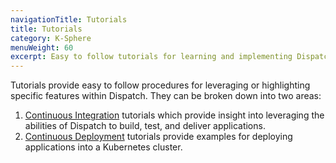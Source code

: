 ```yaml
---
navigationTitle: Tutorials
title: Tutorials
category: K-Sphere
menuWeight: 60
excerpt: Easy to follow tutorials for learning and implementing Dispatch's features. 
---
```

Tutorials provide easy to follow procedures for leveraging or highlighting specific features within Dispatch. They can be broken down into two areas:

1. [Continuous Integration](ci_tutorials/) tutorials which provide insight into leveraging the abilities of Dispatch to build, test, and deliver applications.
1. [Continuous Deployment](cd_tutorials/) tutorials provide examples for deploying applications into a Kubernetes cluster.

